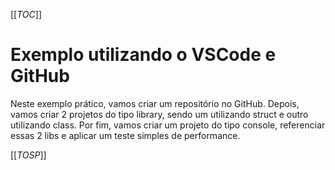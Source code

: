 [[_TOC_]]

# Exemplo utilizando o VSCode e GitHub

Neste exemplo prático, vamos criar um repositório no GitHub. Depois, vamos criar 2 projetos do tipo library, sendo um utilizando struct e outro utilizando class. Por fim, vamos criar um projeto do tipo console, referenciar essas 2 libs e aplicar um teste simples de performance.

[[_TOSP_]]
